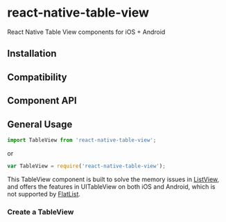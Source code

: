 # react-native-table-view

React Native Table View components for iOS + Android

## Installation


## Compatibility


## Component API


## General Usage

```js
import TableView from 'react-native-table-view';
```
or

```js
var TableView = require('react-native-table-view');
```

This TableView component is built to solve the memory issues in [ListView](https://facebook.github.io/react-native/docs/listview.html), and offers the features in UITableView on both iOS and Android, which is not supported by [FlatList](https://facebook.github.io/react-native/docs/flatlist.html).

### Create a TableView
